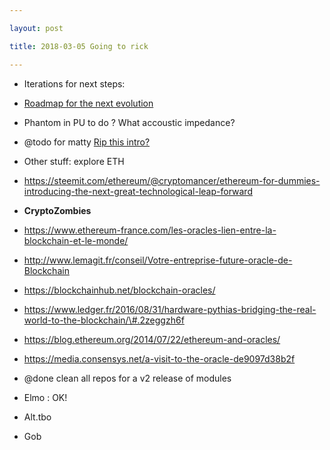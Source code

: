 ```yaml
---

layout: post

title: 2018-03-05 Going to rick

---
```



-   Iterations for next steps:
-   [Roadmap for the next evolution](/matty/mat2un.md)
-   Phantom in PU to do ? What accoustic impedance?
-   @todo for matty [Rip this
    intro?](https://qspace.library.queensu.ca/bitstream/handle/1974/6235/Wall_Kieran_A_201012_PhD.pdf?sequence=1&isAllowed=y)

-   Other stuff: explore ETH

-   https://steemit.com/ethereum/@cryptomancer/ethereum-for-dummies-introducing-the-next-great-technological-leap-forward
-   **CryptoZombies**
-   https://www.ethereum-france.com/les-oracles-lien-entre-la-blockchain-et-le-monde/
-   http://www.lemagit.fr/conseil/Votre-entreprise-future-oracle-de-Blockchain
-   https://blockchainhub.net/blockchain-oracles/
-   https://www.ledger.fr/2016/08/31/hardware-pythias-bridging-the-real-world-to-the-blockchain/\#.2zeggzh6f
-   https://blog.ethereum.org/2014/07/22/ethereum-and-oracles/
-   https://media.consensys.net/a-visit-to-the-oracle-de9097d38b2f

-   @done clean all repos for a v2 release of modules

-   Elmo : OK!
-   Alt.tbo
-   Gob

